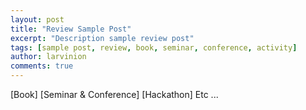 ```yaml
---
layout: post
title: "Review Sample Post"
excerpt: "Description sample review post"
tags: [sample post, review, book, seminar, conference, activity]
author: larvinion
comments: true
---
```


[Book]
[Seminar & Conference]
[Hackathon]
Etc ...
